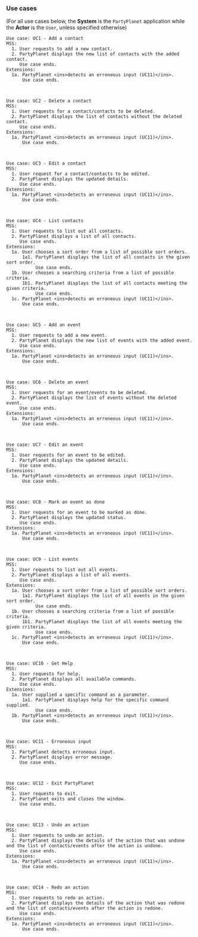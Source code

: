 ### Use cases

(For all use cases below, the **System** is the `PartyPlanet` application while the **Actor** is the `User`,
unless specified otherwise)

    Use case: UC1 - Add a contact
    MSS:
      1. User requests to add a new contact.
      2. PartyPlanet displays the new list of contacts with the added contact.
         Use case ends.
    Extensions:
      1a. PartyPlanet <ins>detects an erroneous input (UC11)</ins>.
          Use case ends.



    Use case: UC2 - Delete a contact
    MSS:
      1. User requests for a contact/contacts to be deleted.
      2. PartyPlanet displays the list of contacts without the deleted contact.
         Use case ends.
    Extensions:
      1a. PartyPlanet <ins>detects an erroneous input (UC11)</ins>.
          Use case ends.



    Use case: UC3 - Edit a contact
    MSS:
      1. User request for a contact/contacts to be edited.
      2. PartyPlanet displays the updated details.
         Use case ends.
    Extensions:
      1a. PartyPlanet <ins>detects an erroneous input (UC11)</ins>.
          Use case ends.
   


    Use case: UC4 - List contacts
    MSS:
      1. User requests to list out all contacts.
      2. PartyPlanet displays a list of all contacts.
         Use case ends.
    Extensions:
      1a. User chooses a sort order from a list of possible sort orders.
          1a1. PartyPlanet displays the list of all contacts in the given sort order.
               Use case ends.
      1b. User chooses a searching criteria from a list of possible criteria.
          1b1. PartyPlanet displays the list of all contacts meeting the given criteria.
               Use case ends.
      1c. PartyPlanet <ins>detects an erroneous input (UC11)</ins>.
          Use case ends.



    Use case: UC5 - Add an event
    MSS:
      1. User requests to add a new event.
      2. PartyPlanet displays the new list of events with the added event.
         Use case ends.
    Extensions:
      1a. PartyPlanet <ins>detects an erroneous input (UC11)</ins>.
          Use case ends.



    Use case: UC6 - Delete an event
    MSS:
      1. User requests for an event/events to be deleted.
      2. PartyPlanet displays the list of events without the deleted event.
         Use case ends.
    Extensions:
      1a. PartyPlanet <ins>detects an erroneous input (UC11)</ins>.
          Use case ends.



    Use case: UC7 - Edit an event
    MSS:
      1. User requests for an event to be edited.
      2. PartyPlanet displays the updated details.
         Use case ends.
    Extensions:
      1a. PartyPlanet <ins>detects an erroneous input (UC11)</ins>.
          Use case ends.



    Use case: UC8 - Mark an event as done
    MSS:
      1. User requests for an event to be marked as done.
      2. PartyPlanet displays the updated status.
         Use case ends.
    Extensions:
      1a. PartyPlanet <ins>detects an erroneous input (UC11)</ins>.
          Use case ends.



    Use case: UC9 - List events
    MSS:
      1. User requests to list out all events.
      2. PartyPlanet displays a list of all events.
         Use case ends.
    Extensions:
      1a. User chooses a sort order from a list of possible sort orders.
          1a1. PartyPlanet displays the list of all events in the given sort order.
               Use case ends.
      1b. User chooses a searching criteria from a list of possible criteria.
          1b1. PartyPlanet displays the list of all events meeting the given criteria.
               Use case ends.
      1c. PartyPlanet <ins>detects an erroneous input (UC11)</ins>.
          Use case ends.



    Use case: UC10 - Get Help
    MSS:
      1. User requests for help.
      2. PartyPlanet displays all available commands.
         Use case ends.
    Extensions:
      1a. User supplied a specific command as a parameter.
          1a1. PartyPlanet displays help for the specific command supplied.
               Use case ends.
      1b. PartyPlanet <ins>detects an erroneous input (UC11)</ins>.
          Use case ends.



    Use case: UC11 - Erroneous input
    MSS:
      1. PartyPlanet detects erroneous input.
      2. PartyPlanet displays error message.
         Use case ends.



    Use case: UC12 - Exit PartyPlanet
    MSS:
      1. User requests to exit.
      2. PartyPlanet exits and closes the window.
         Use case ends.



    Use case: UC13 - Undo an action 
    MSS:
      1. User requests to undo an action.
      2. PartyPlanet displays the details of the action that was undone and the list of contacts/events after the action is undone.
         Use case ends.
    Extensions:
      1a. PartyPlanet <ins>detects an erroneous input (UC11)</ins>.
          Use case ends.



    Use case: UC14 - Redo an action
    MSS:
      1. User requests to redo an action.
      2. PartyPlanet displays the details of the action that was redone and the list of contacts/events after the action is redone.
         Use case ends.
    Extensions:
      1a. PartyPlanet <ins>detects an erroneous input (UC11)</ins>.
          Use case ends.
